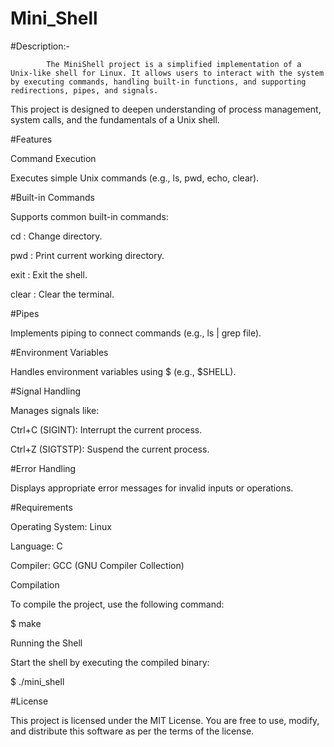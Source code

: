 # Mini_Shell

#Description:-

            The MiniShell project is a simplified implementation of a Unix-like shell for Linux. It allows users to interact with the system by executing commands, handling built-in functions, and supporting redirections, pipes, and signals.

This project is designed to deepen understanding of process management, system calls, and the fundamentals of a Unix shell.

#Features

Command Execution

Executes simple Unix commands (e.g., ls, pwd, echo, clear).

#Built-in Commands

Supports common built-in commands:

cd    : Change directory.

pwd   : Print current working directory.

exit  : Exit the shell.

clear : Clear the terminal.

#Pipes

Implements piping to connect commands (e.g., ls | grep file).

#Environment Variables

Handles environment variables using $ (e.g., $SHELL).

#Signal Handling

Manages signals like:

Ctrl+C (SIGINT): Interrupt the current process.

Ctrl+Z (SIGTSTP): Suspend the current process.

#Error Handling

Displays appropriate error messages for invalid inputs or operations.

#Requirements

Operating System: Linux

Language: C

Compiler: GCC (GNU Compiler Collection)

Compilation

To compile the project, use the following command:

$ make

Running the Shell

Start the shell by executing the compiled binary:

$ ./mini_shell

#License

This project is licensed under the MIT License. You are free to use, modify, and distribute this software as per the terms of the license.


